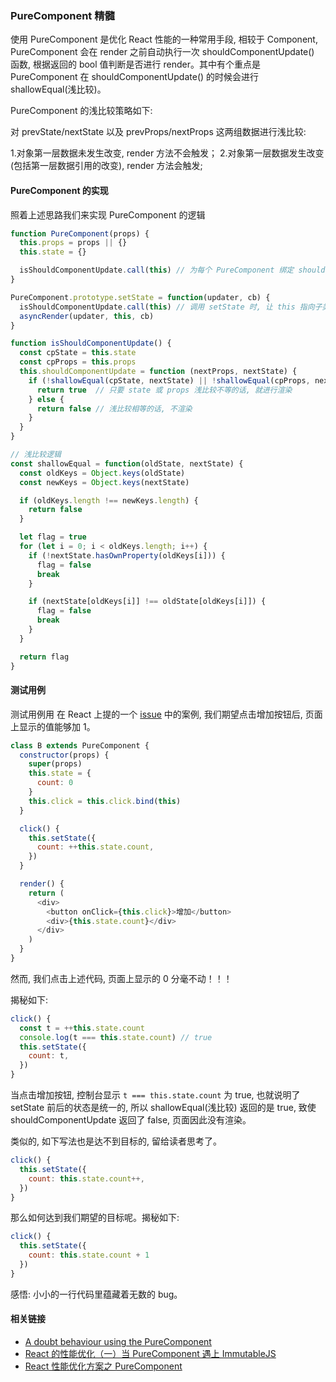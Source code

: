 ### PureComponent 精髓

使用 PureComponent 是优化 React 性能的一种常用手段, 相较于 Component, PureComponent 会在 render 之前自动执行一次 shouldComponentUpdate() 函数, 根据返回的 bool 值判断是否进行 render。其中有个重点是 PureComponent 在 shouldComponentUpdate() 的时候会进行 shallowEqual(浅比较)。

PureComponent 的浅比较策略如下:

对 prevState/nextState 以及 prevProps/nextProps 这两组数据进行浅比较:

1.对象第一层数据未发生改变, render 方法不会触发；
2.对象第一层数据发生改变(包括第一层数据引用的改变), render 方法会触发;

#### PureComponent 的实现

照着上述思路我们来实现 PureComponent 的逻辑

```js
function PureComponent(props) {
  this.props = props || {}
  this.state = {}

  isShouldComponentUpdate.call(this) // 为每个 PureComponent 绑定 shouldComponentUpdate 方法
}

PureComponent.prototype.setState = function(updater, cb) {
  isShouldComponentUpdate.call(this) // 调用 setState 时, 让 this 指向子类的实例, 目的取到子类的 this.state
  asyncRender(updater, this, cb)
}

function isShouldComponentUpdate() {
  const cpState = this.state
  const cpProps = this.props
  this.shouldComponentUpdate = function (nextProps, nextState) {
    if (!shallowEqual(cpState, nextState) || !shallowEqual(cpProps, nextProps)) {
      return true  // 只要 state 或 props 浅比较不等的话, 就进行渲染
    } else {
      return false // 浅比较相等的话, 不渲染
    }
  }
}

// 浅比较逻辑
const shallowEqual = function(oldState, nextState) {
  const oldKeys = Object.keys(oldState)
  const newKeys = Object.keys(nextState)

  if (oldKeys.length !== newKeys.length) {
    return false
  }

  let flag = true
  for (let i = 0; i < oldKeys.length; i++) {
    if (!nextState.hasOwnProperty(oldKeys[i])) {
      flag = false
      break
    }

    if (nextState[oldKeys[i]] !== oldState[oldKeys[i]]) {
      flag = false
      break
    }
  }

  return flag
}
```

#### 测试用例

测试用例用 在 React 上提的一个 [issue](https://github.com/facebook/react/issues/13438#issuecomment-414128918) 中的案例, 我们期望点击增加按钮后, 页面上显示的值能够加 1。

```js
class B extends PureComponent {
  constructor(props) {
    super(props)
    this.state = {
      count: 0
    }
    this.click = this.click.bind(this)
  }

  click() {
    this.setState({
      count: ++this.state.count,
    })
  }

  render() {
    return (
      <div>
        <button onClick={this.click}>增加</button>
        <div>{this.state.count}</div>
      </div>
    )
  }
}
```

然而, 我们点击上述代码, 页面上显示的 0 分毫不动！！！

揭秘如下:

```js
click() {
  const t = ++this.state.count
  console.log(t === this.state.count) // true
  this.setState({
    count: t,
  })
}
```

当点击增加按钮, 控制台显示 `t === this.state.count` 为 true, 也就说明了 setState 前后的状态是统一的, 所以 shallowEqual(浅比较) 返回的是 true, 致使 shouldComponentUpdate 返回了 false, 页面因此没有渲染。

类似的, 如下写法也是达不到目标的, 留给读者思考了。

```js
click() {
  this.setState({
    count: this.state.count++,
  })
}
```

那么如何达到我们期望的目标呢。揭秘如下:

```js
click() {
  this.setState({
    count: this.state.count + 1
  })
}
```

感悟: 小小的一行代码里蕴藏着无数的 bug。

#### 相关链接

* [A doubt behaviour using the PureComponent](https://github.com/facebook/react/issues/13438)
* [React 的性能优化（一）当 PureComponent 遇上 ImmutableJS](https://juejin.im/post/59cdaaccf265da066f6ac83b)
* [React 性能优化方案之 PureComponent](https://juejin.im/post/5b1caceb5188257d63226743)